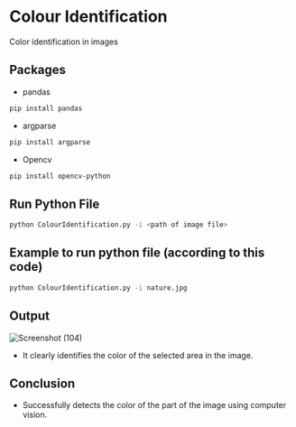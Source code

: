 # Colour Identification
Color identification in images

## Packages

* pandas 

```bash
pip install pandas
```

* argparse

```bash
pip install argparse
```

* Opencv

```bash
pip install opencv-python
```

## Run Python File
```bash
python ColourIdentification.py -i <path of image file>
```
## Example to run python file (according to this code)
```bash
python ColourIdentification.py -i nature.jpg
```

## Output
![Screenshot (104)](https://user-images.githubusercontent.com/84014699/118967789-bfd48980-b988-11eb-80eb-436027aaffcd.png)

  * It clearly identifies the color of the selected area in the image.


## Conclusion 

   * Successfully detects the color of the part of the image using computer vision.
